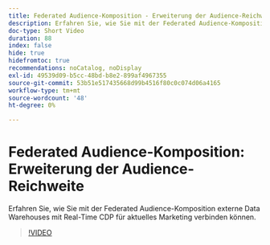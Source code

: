 ```yaml
---
title: Federated Audience-Komposition - Erweiterung der Audience-Reichweite
description: Erfahren Sie, wie Sie mit der Federated Audience-Komposition externe Data Warehouses mit Real-Time CDP für aktuelles Marketing verbinden können.
doc-type: Short Video
duration: 88
index: false
hide: true
hidefromtoc: true
recommendations: noCatalog, noDisplay
exl-id: 49539d09-b5cc-48bd-b8e2-899af4967355
source-git-commit: 53b51e517435668d99b4516f80c0c074d06a4165
workflow-type: tm+mt
source-wordcount: '48'
ht-degree: 0%

---
```


# Federated Audience-Komposition: Erweiterung der Audience-Reichweite

Erfahren Sie, wie Sie mit der Federated Audience-Komposition externe Data Warehouses mit Real-Time CDP für aktuelles Marketing verbinden können.

<!-- 62_S508_3442517_87_federated-audience-composition-expanding-audience-reach -->
>[!VIDEO](https://video.tv.adobe.com/v/3458295/?learn=on&enablevpops=true)
